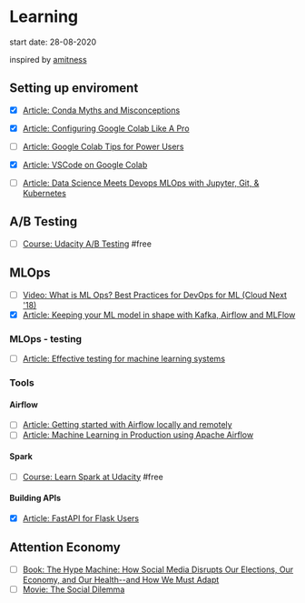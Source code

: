 # Learning


start date: 28-08-2020

inspired by [amitness](https://github.com/amitness/learning/)

## Setting up enviroment
- [x] [Article: Conda Myths and Misconceptions](https://jakevdp.github.io/blog/2016/08/25/conda-myths-and-misconceptions/)
- [x] [Article: Configuring Google Colab Like A Pro](https://medium.com/@robertbracco1/configuring-google-colab-like-a-pro-d61c253f7573)
- [ ] [Article: Google Colab Tips for Power Users](https://amitness.com/2020/06/google-colaboratory-tips/)
- [x] [Article: VSCode on Google Colab](https://amitness.com/vscode-on-colab/) 
- [ ] [Article: Data Science Meets Devops MLOps with Jupyter, Git, & Kubernetes](https://blog.kubeflow.org/mlops/)


## A/B Testing
- [ ] [Course: Udacity A/B Testing](https://www.udacity.com/course/ab-testing--ud257) #free

## MLOps
- [ ] [Video: What is ML Ops? Best Practices for DevOps for ML (Cloud Next '18)](https://www.youtube.com/watch?v=_jnhXzY1HCw)
- [x] [Article: Keeping your ML model in shape with Kafka, Airflow and MLFlow](https://medium.com/vantageai/keeping-your-ml-model-in-shape-with-kafka-airflow-and-mlflow-143d20024ba6)

### MLOps - testing
- [ ] [Article: Effective testing for machine learning systems](https://www.jeremyjordan.me/testing-ml/)

### Tools

#### Airflow
- [ ] [Article: Getting started with Airflow locally and remotely](https://towardsdatascience.com/getting-started-with-airflow-locally-and-remotely-d068df7fcb4)
- [ ] [Article: Machine Learning in Production using Apache Airflow](https://towardsdatascience.com/machine-learning-in-production-using-apache-airflow-91d25a4d8152)

#### Spark
- [ ] [Course: Learn Spark at Udacity](https://www.udacity.com/course/learn-spark-at-udacity--ud2002) #free

#### Building APIs
- [x] [Article: FastAPI for Flask Users](https://amitness.com/2020/06/fastapi-vs-flask/)


## Attention Economy
- [ ] [Book: The Hype Machine: How Social Media Disrupts Our Elections, Our Economy, and Our Health--and How We Must Adapt](https://www.amazon.com/Hype-Machine-Disrupts-Elections-Health/dp/0525574514)
- [ ] [Movie: The Social Dilemma](https://www.rottentomatoes.com/m/the_social_dilemma)
